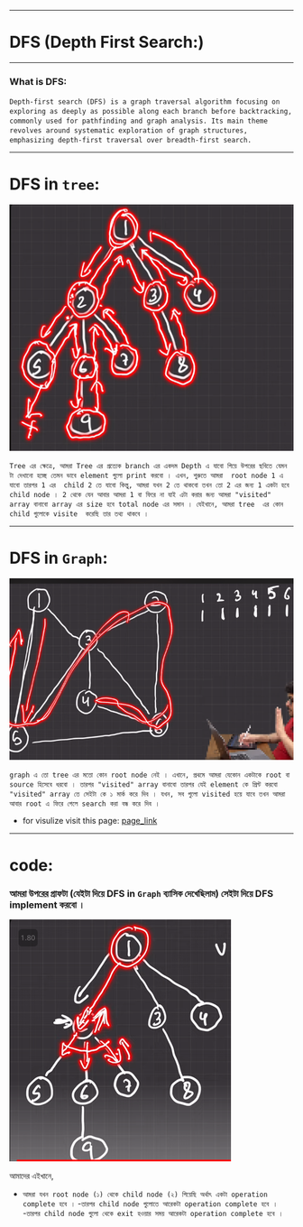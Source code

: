 
---

# DFS (Depth First Search:)

---

### What is DFS:

`Depth-first search (DFS) is a graph traversal algorithm focusing on exploring as deeply as possible along each branch before backtracking, commonly used for pathfinding and graph analysis. Its main theme revolves around systematic exploration of graph structures, emphasizing depth-first traversal over breadth-first search.`


---


# DFS in `tree`:

![Alt text](image-17.png)

`Tree এর ক্ষেত্রে, আমরা Tree এর প্রত্যেক branch এর একদম Depth এ যাবো গিয়ে উপরের ছবিতে যেমন টা দেখানো হচ্ছে তেমন ভাবে element গুলো print করবো । এখন, শুরুতে আমরা  root node 1 এ যাবো তারপর 1 এর  child 2 তে যাবো কিন্তু, আমরা যখন 2 তে থাকবো তখন তো 2 এর জন্য 1 একটা হবে child node । 2 থেকে যেন আবার আমরা 1 বা ফিরে না যাই এটা করার জন্য আমরা "visited" array বানাবো array এর size হবে total node এর সমান । যেইখানে, আমরা tree  এর কোন child গুলোকে visite  করেছি তার তথ্য থাকবে ।`


---


# DFS in `Graph`:

![Alt text](image-18.png)

`graph এ তো tree এর মতো কোন root node নেই । এখানে, প্রথমে আমরা যেকোন একটাকে root বা source হিসেবে ধরবো । তারপর "visited" array বানাবো তারপর যেই element কে প্রিন্ট করবো "visited" array তে সেইটা কে ১ মার্ক করে দিব । যখন, সব গুলো visited হয়ে যাবে তখন আমরা আবার root এ ফিরে গেলে search করা বন্ধ করে দিব । `

- for visulize visit this page: [page_link](https://visualgo.net/en)


---

# code:

### আমরা উপরের গ্রাফটা (যেইটা দিয়ে DFS in `Graph` ব্যাসিক দেখেছিলাম) সেইটা দিয়ে DFS implement করবো । 

![Alt text](image-19.png)

আমাদের এইখানে, <br>
- `আমরা যখন root node (১) থেকে child node (২) গিয়েছি অর্থাৎ একটা operation complete হবে ।`
-` তারপর child node গুলোতে আরেকটা operation complete হবে । ` 
-` তারপর child node গুলো থেকে exit হওয়ার সময় আরেকটা operation complete হবে । ` 



